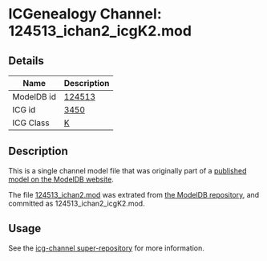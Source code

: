 # ICGenealogy Channel: 124513\_ichan2\_icgK2.mod

## Details

Name | Description
---- | -----------
ModelDB id | [124513](http://senselab.med.yale.edu/ModelDB/ShowModel.cshtml?model=124513)
ICG id | [3450](http://icg.neurotheory.ox.ac.uk/channels/1/3450)
ICG Class | [K](http://icg.neurotheory.ox.ac.uk/channels/1)

## Description

This is a single channel model file that was originally part of a [published model on the ModelDB website](http://senselab.med.yale.edu/mModelDB/ShowModel.cshtml?model=124513).

The file [124513\_ichan2.mod](124513_ichan2_icgK2.mod) was extrated from [the ModelDB repository](http://senselab.med.yale.edu/ModelDB/ShowModel.cshtml?model=124513), and committed as 124513\_ichan2\_icgK2.mod.

## Usage

See the [icg-channel super-repository](https://github.com/icgenealogy/icg-channels) for more information.